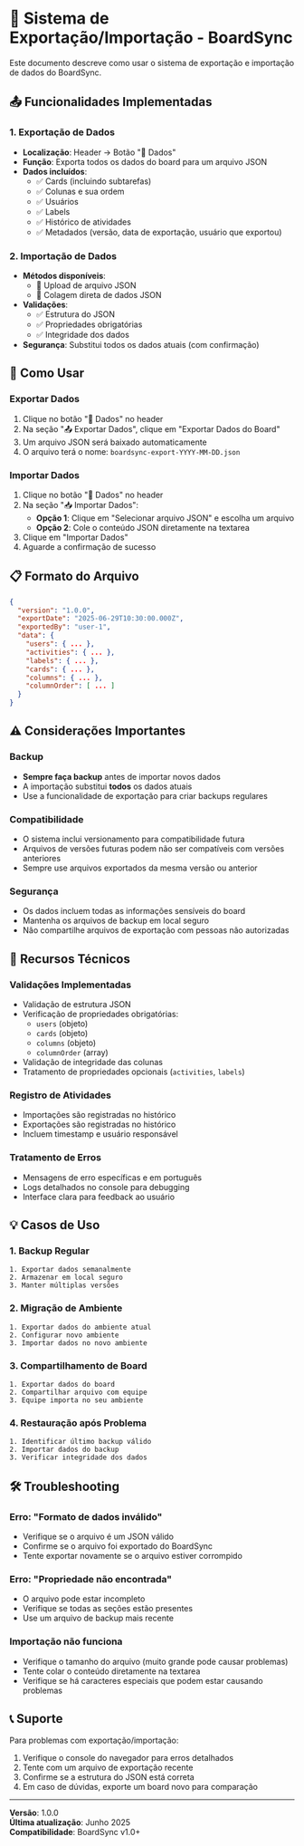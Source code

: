 # 💾 Sistema de Exportação/Importação - BoardSync

Este documento descreve como usar o sistema de exportação e importação de dados do BoardSync.

## 📤 Funcionalidades Implementadas

### 1. Exportação de Dados
- **Localização**: Header → Botão "💾 Dados"
- **Função**: Exporta todos os dados do board para um arquivo JSON
- **Dados incluídos**:
  - ✅ Cards (incluindo subtarefas)
  - ✅ Colunas e sua ordem
  - ✅ Usuários
  - ✅ Labels
  - ✅ Histórico de atividades
  - ✅ Metadados (versão, data de exportação, usuário que exportou)

### 2. Importação de Dados
- **Métodos disponíveis**:
  - 📁 Upload de arquivo JSON
  - 📝 Colagem direta de dados JSON
- **Validações**:
  - ✅ Estrutura do JSON
  - ✅ Propriedades obrigatórias
  - ✅ Integridade dos dados
- **Segurança**: Substitui todos os dados atuais (com confirmação)

## 🚀 Como Usar

### Exportar Dados
1. Clique no botão "💾 Dados" no header
2. Na seção "📤 Exportar Dados", clique em "Exportar Dados do Board"
3. Um arquivo JSON será baixado automaticamente
4. O arquivo terá o nome: `boardsync-export-YYYY-MM-DD.json`

### Importar Dados
1. Clique no botão "💾 Dados" no header
2. Na seção "📥 Importar Dados":
   - **Opção 1**: Clique em "Selecionar arquivo JSON" e escolha um arquivo
   - **Opção 2**: Cole o conteúdo JSON diretamente na textarea
3. Clique em "Importar Dados"
4. Aguarde a confirmação de sucesso

## 📋 Formato do Arquivo

```json
{
  "version": "1.0.0",
  "exportDate": "2025-06-29T10:30:00.000Z",
  "exportedBy": "user-1",
  "data": {
    "users": { ... },
    "activities": { ... },
    "labels": { ... },
    "cards": { ... },
    "columns": { ... },
    "columnOrder": [ ... ]
  }
}
```

## ⚠️ Considerações Importantes

### Backup
- **Sempre faça backup** antes de importar novos dados
- A importação substitui **todos** os dados atuais
- Use a funcionalidade de exportação para criar backups regulares

### Compatibilidade
- O sistema inclui versionamento para compatibilidade futura
- Arquivos de versões futuras podem não ser compatíveis com versões anteriores
- Sempre use arquivos exportados da mesma versão ou anterior

### Segurança
- Os dados incluem todas as informações sensíveis do board
- Mantenha os arquivos de backup em local seguro
- Não compartilhe arquivos de exportação com pessoas não autorizadas

## 🔧 Recursos Técnicos

### Validações Implementadas
- Validação de estrutura JSON
- Verificação de propriedades obrigatórias:
  - `users` (objeto)
  - `cards` (objeto)
  - `columns` (objeto)
  - `columnOrder` (array)
- Validação de integridade das colunas
- Tratamento de propriedades opcionais (`activities`, `labels`)

### Registro de Atividades
- Importações são registradas no histórico
- Exportações são registradas no histórico
- Incluem timestamp e usuário responsável

### Tratamento de Erros
- Mensagens de erro específicas e em português
- Logs detalhados no console para debugging
- Interface clara para feedback ao usuário

## 💡 Casos de Uso

### 1. Backup Regular
```
1. Exportar dados semanalmente
2. Armazenar em local seguro
3. Manter múltiplas versões
```

### 2. Migração de Ambiente
```
1. Exportar dados do ambiente atual
2. Configurar novo ambiente
3. Importar dados no novo ambiente
```

### 3. Compartilhamento de Board
```
1. Exportar dados do board
2. Compartilhar arquivo com equipe
3. Equipe importa no seu ambiente
```

### 4. Restauração após Problema
```
1. Identificar último backup válido
2. Importar dados do backup
3. Verificar integridade dos dados
```

## 🛠️ Troubleshooting

### Erro: "Formato de dados inválido"
- Verifique se o arquivo é um JSON válido
- Confirme se o arquivo foi exportado do BoardSync
- Tente exportar novamente se o arquivo estiver corrompido

### Erro: "Propriedade não encontrada"
- O arquivo pode estar incompleto
- Verifique se todas as seções estão presentes
- Use um arquivo de backup mais recente

### Importação não funciona
- Verifique o tamanho do arquivo (muito grande pode causar problemas)
- Tente colar o conteúdo diretamente na textarea
- Verifique se há caracteres especiais que podem estar causando problemas

## 📞 Suporte

Para problemas com exportação/importação:
1. Verifique o console do navegador para erros detalhados
2. Tente com um arquivo de exportação recente
3. Confirme se a estrutura do JSON está correta
4. Em caso de dúvidas, exporte um board novo para comparação

---

**Versão**: 1.0.0  
**Última atualização**: Junho 2025  
**Compatibilidade**: BoardSync v1.0+
